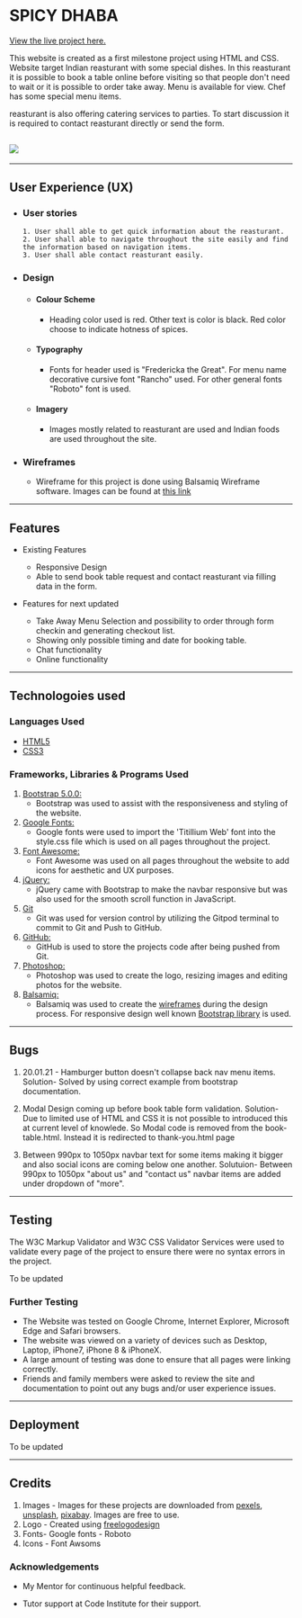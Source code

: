 # SPICY DHABA
[View the live project here.](https://rajendradanve.github.io/spicy-dhabha/index.html)

This website is created as a first milestone project using HTML and CSS. 
Website target Indian reasturant with some special dishes. In this reasturant it is possible to book a table online before visiting so that people don't need to wait or it is possible to order take away. 
Menu is available for view. Chef has some special menu items. 

reasturant is also offering catering services to parties. To start discussion it is required to contact reasturant directly or send the form. 
<h2><img src="./assets/docs/wireframe/multiscreen-spicy-dhaba.jpg"></h2>

--------

## User Experience (UX)

-   ### User stories
        
        1. User shall able to get quick information about the reasturant.
        2. User shall able to navigate throughout the site easily and find the information based on navigation items.
        3. User shall able contact reasturant easily.

-   ### Design
    -   #### Colour Scheme
        -   Heading color used is red. Other text is color is black. Red color choose to indicate hotness of spices.
    -   #### Typography
        -   Fonts for header used is "Fredericka the Great". For menu name decorative cursive font "Rancho" used. For other general fonts "Roboto" font is used.
    -   #### Imagery
        -   Images mostly related to reasturant are used and Indian foods are used throughout the site.

*   ### Wireframes
    -   Wireframe for this project is done using Balsamiq Wireframe software. Images can be found at [this link](https://github.com/rajendradanve/spicy-dhabha/blob/master/Spicy-dhaba-wireframe.zip)
--------
## Features
-   Existing Features
    -   Responsive Design
    -   Able to send book table request and contact reasturant via filling data in the form.

-   Features for next updated
    -   Take Away Menu Selection and possibility to order through form checkin and generating checkout list.
    -   Showing only possible timing and date for booking table.
    -   Chat functionality
    -   Online functionality

--------
## Technologoies used

 ### Languages Used

-   [HTML5](https://en.wikipedia.org/wiki/HTML5)
-   [CSS3](https://en.wikipedia.org/wiki/Cascading_Style_Sheets) 

### Frameworks, Libraries & Programs Used

1. [Bootstrap 5.0.0:](https://getbootstrap.com/docs/5.0/getting-started/introduction/)
    - Bootstrap was used to assist with the responsiveness and styling of the website.
1. [Google Fonts:](https://fonts.google.com/)
    - Google fonts were used to import the 'Titillium Web' font into the style.css file which is used on all pages throughout the project.
1. [Font Awesome:](https://fontawesome.com/)
    - Font Awesome was used on all pages throughout the website to add icons for aesthetic and UX purposes.
1. [jQuery:](https://jquery.com/)
    - jQuery came with Bootstrap to make the navbar responsive but was also used for the smooth scroll function in JavaScript.
1. [Git](https://git-scm.com/)
    - Git was used for version control by utilizing the Gitpod terminal to commit to Git and Push to GitHub.
1. [GitHub:](https://github.com/)
    - GitHub is used to store the projects code after being pushed from Git.
1. [Photoshop:](https://www.adobe.com/ie/products/photoshop.html)
    - Photoshop was used to create the logo, resizing images and editing photos for the website.
1. [Balsamiq:](https://balsamiq.com/)
    - Balsamiq was used to create the [wireframes](https://github.com/rajendradanve/spicy-dhabha/blob/master/Spicy-dhaba-wireframe.zip) during the design process.
 For responsive design well known [Bootstrap library](https://getbootstrap.com/)  is used.

--------
## Bugs

1. 20.01.21 - Hamburger button doesn't collapse back nav menu items.
 Solution- Solved by using correct example from bootstrap documentation.

2. Modal Design coming up before book table form validation. 
  Solution-  Due to limited use of HTML and CSS it is not possible to introduced this at current level of knowlede.
  So Modal code is removed from the book-table.html. Instead it is redirected to thank-you.html page

3.  Between 990px to 1050px navbar text for some items making it bigger and also social icons are coming below one another.
    Solutuion- Between 990px to 1050px "about us" and "contact us" navbar items are added under dropdown of "more".

--------
## Testing

The W3C Markup Validator and W3C CSS Validator Services were used to validate every page of the project to ensure there were no syntax errors in the project.

To be updated

### Further Testing

-   The Website was tested on Google Chrome, Internet Explorer, Microsoft Edge and Safari browsers.
-   The website was viewed on a variety of devices such as Desktop, Laptop, iPhone7, iPhone 8 & iPhoneX.
-   A large amount of testing was done to ensure that all pages were linking correctly.
-   Friends and family members were asked to review the site and documentation to point out any bugs and/or user experience issues.

--------
## Deployment

To be updated


--------
## Credits

1. Images - Images for these projects are downloaded from [pexels](pexels.com), [unsplash](unsplash.com), [pixabay](pixabay.com). Images are free to use.
2. Logo - Created using [freelogodesign](freelogodesign.org)
3. Fonts- Google fonts - Roboto
4. Icons - Font Awsoms

### Acknowledgements

-   My Mentor for continuous helpful feedback.

-   Tutor support at Code Institute for their support.